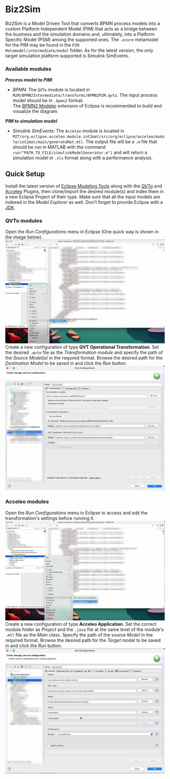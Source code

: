 <h1>Biz2Sim</h1>

Biz2Sim is a Model Driven Tool that converts BPMN process models into a custom
Platform Independent Model (PIM) that acts as a bridge between the business and
the simulation domains and, ultimately, into a Platform Specific Model (PSM)
among the supported ones. The <code>.ecore</code> metamodel for the PIM may be
found in the <code>PIM Metamodel/intermediate/model</code> folder. As for the 
latest version, the only target simulation platform supported is Simulink
SimEvents.

<h3>Available modules</h3>
<b><i>Process model to PIM</b></i>:
<ul>
<li><i>BPMN:</i> The <code>QVTo</code> module is located in 
<code>M2M/BPMN2Intermediate/transforms/BPMN2PIM.qvto</code>. The input process
model should be in <code>.bpmn2</code> format.</li> The <a href="https://www.eclipse.org/bpmn2-modeler/">BPMN2 Modeler</a>
extension of Eclipse is recommended to build and visualize the diagram.
</ul>
<b><i>PIM to simulation model</i></b>
<ul>
<li><i>Simulink SimEvents:</i> The <code>Acceleo</code> module is
located in <code>M2T/org.eclipse.acceleo.module.int2mat/src/org/eclipse/acceleo/module/int2mat/main/generateMat.mtl</code>.
The output file will be a <code>.m</code> file that should be run in MATLAB
with the command <code>run("PATH_TO_FILE/simulinkModelGenerator.m")</code> and
will return a simulation model in <code>.slx</code> format along with a
performance analysis.
</li></ul>

<h2>Quick Setup</h2>
Install the latest version of <a href="https://www.eclipse.org/downloads/packages/release/2023-03/r/eclipse-modeling-tools">Eclipse Modeling Tools</a>
along with the <a href="https://projects.eclipse.org/projects/modeling.mmt.qvt-oml">QVTo</a> and <a href="https://www.eclipse.org/acceleo/">Acceleo</a> Plugins,
then clone/import the desired module(s) and index them in a new Eclipse Project of their type.
Make sure that all the input models are indexed in the <i>Model Explorer</i> as well.
Don't forget to provide Eclipse with a <a href="https://www.oracle.com/java/technologies/downloads/">JDK</a>.
<h3>QVTo modules</h3>
Open the <i>Run Configurations</i> menu in Eclipse (One quick way is shown in
the image below).
<img src="images/RC1.png"></img>
<br>
Create a new configuration of type <b>QVT Operational Transformation</b>.
Set the desired <code>.qvto</code> file as the <i>Transformation module</i> and
specify the path of the <i>Source Model(s)</i> in the required format. Browse the
desired path for the <i>Destination Model</i> to be saved in and click the <i>Run</i>
button.
<img src="images/ConfQ.png"></img>

<h3>Acceleo modules</h3>
Open the <i>Run Configurations</i> menu in Eclipse to access and edit the
transformation's settings before running it.
<img src="images/RC2.png"></img>
<br>
Create a new configuration of type <b>Acceleo Application</b>.
Set the correct module folder as <i>Project</i> and the <code>.java</code> file
at the same level of the module's <code>.mtl</code> file as the <i>Main class</i>.
Specify the path of the source <i>Model</i> in the required format. Browse the
desired path for the <i>Target</i> model to be saved in and click the <i>Run</i>
button.
<img src="images/ConfA.png"></img>